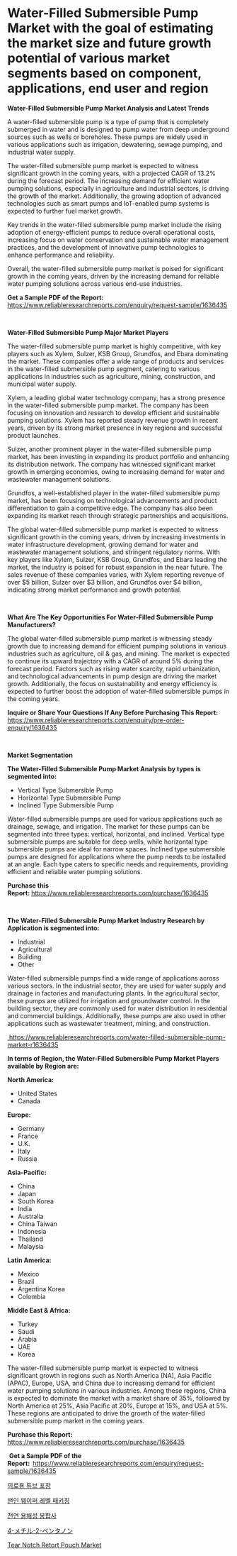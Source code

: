 <p><h1>Water-Filled Submersible Pump Market with the goal of estimating the market size and future growth potential of various market segments based on component, applications, end user and region</h1></p><p><strong>Water-Filled Submersible Pump Market Analysis and Latest Trends</strong></p>
<p><p>A water-filled submersible pump is a type of pump that is completely submerged in water and is designed to pump water from deep underground sources such as wells or boreholes. These pumps are widely used in various applications such as irrigation, dewatering, sewage pumping, and industrial water supply.</p><p>The water-filled submersible pump market is expected to witness significant growth in the coming years, with a projected CAGR of 13.2% during the forecast period. The increasing demand for efficient water pumping solutions, especially in agriculture and industrial sectors, is driving the growth of the market. Additionally, the growing adoption of advanced technologies such as smart pumps and IoT-enabled pump systems is expected to further fuel market growth.</p><p>Key trends in the water-filled submersible pump market include the rising adoption of energy-efficient pumps to reduce overall operational costs, increasing focus on water conservation and sustainable water management practices, and the development of innovative pump technologies to enhance performance and reliability.</p><p>Overall, the water-filled submersible pump market is poised for significant growth in the coming years, driven by the increasing demand for reliable water pumping solutions across various end-use industries.</p></p>
<p><strong>Get a Sample PDF of the Report:&nbsp;</strong> <a href="https://www.reliableresearchreports.com/enquiry/request-sample/1636435">https://www.reliableresearchreports.com/enquiry/request-sample/1636435</a></p>
<p>&nbsp;</p>
<p><strong>Water-Filled Submersible Pump Major Market Players</strong></p>
<p><p>The water-filled submersible pump market is highly competitive, with key players such as Xylem, Sulzer, KSB Group, Grundfos, and Ebara dominating the market. These companies offer a wide range of products and services in the water-filled submersible pump segment, catering to various applications in industries such as agriculture, mining, construction, and municipal water supply.</p><p>Xylem, a leading global water technology company, has a strong presence in the water-filled submersible pump market. The company has been focusing on innovation and research to develop efficient and sustainable pumping solutions. Xylem has reported steady revenue growth in recent years, driven by its strong market presence in key regions and successful product launches.</p><p>Sulzer, another prominent player in the water-filled submersible pump market, has been investing in expanding its product portfolio and enhancing its distribution network. The company has witnessed significant market growth in emerging economies, owing to increasing demand for water and wastewater management solutions.</p><p>Grundfos, a well-established player in the water-filled submersible pump market, has been focusing on technological advancements and product differentiation to gain a competitive edge. The company has also been expanding its market reach through strategic partnerships and acquisitions.</p><p>The global water-filled submersible pump market is expected to witness significant growth in the coming years, driven by increasing investments in water infrastructure development, growing demand for water and wastewater management solutions, and stringent regulatory norms. With key players like Xylem, Sulzer, KSB Group, Grundfos, and Ebara leading the market, the industry is poised for robust expansion in the near future. The sales revenue of these companies varies, with Xylem reporting revenue of over $5 billion, Sulzer over $3 billion, and Grundfos over $4 billion, indicating strong market performance and growth potential.</p></p>
<p>&nbsp;</p>
<p><strong>What Are The Key Opportunities For Water-Filled Submersible Pump Manufacturers?</strong></p>
<p><p>The global water-filled submersible pump market is witnessing steady growth due to increasing demand for efficient pumping solutions in various industries such as agriculture, oil & gas, and mining. The market is expected to continue its upward trajectory with a CAGR of around 5% during the forecast period. Factors such as rising water scarcity, rapid urbanization, and technological advancements in pump design are driving the market growth. Additionally, the focus on sustainability and energy efficiency is expected to further boost the adoption of water-filled submersible pumps in the coming years.</p></p>
<p><strong>Inquire or Share Your Questions If Any Before Purchasing This Report:</strong> <a href="https://www.reliableresearchreports.com/enquiry/pre-order-enquiry/1636435">https://www.reliableresearchreports.com/enquiry/pre-order-enquiry/1636435</a></p>
<p>&nbsp;</p>
<p><strong>Market Segmentation</strong></p>
<p><strong>The Water-Filled Submersible Pump Market Analysis by types is segmented into:</strong></p>
<p><ul><li>Vertical Type Submersible Pump</li><li>Horizontal Type Submersible Pump</li><li>Inclined Type Submersible Pump</li></ul></p>
<p><p>Water-filled submersible pumps are used for various applications such as drainage, sewage, and irrigation. The market for these pumps can be segmented into three types: vertical, horizontal, and inclined. Vertical type submersible pumps are suitable for deep wells, while horizontal type submersible pumps are ideal for narrow spaces. Inclined type submersible pumps are designed for applications where the pump needs to be installed at an angle. Each type caters to specific needs and requirements, providing efficient and reliable water pumping solutions.</p></p>
<p><strong>Purchase this Report:&nbsp;</strong><a href="https://www.reliableresearchreports.com/purchase/1636435">https://www.reliableresearchreports.com/purchase/1636435</a></p>
<p>&nbsp;</p>
<p><strong>The Water-Filled Submersible Pump Market Industry Research by Application is segmented into:</strong></p>
<p><ul><li>Industrial</li><li>Agricultural</li><li>Building</li><li>Other</li></ul></p>
<p><p>Water-filled submersible pumps find a wide range of applications across various sectors. In the industrial sector, they are used for water supply and drainage in factories and manufacturing plants. In the agricultural sector, these pumps are utilized for irrigation and groundwater control. In the building sector, they are commonly used for water distribution in residential and commercial buildings. Additionally, these pumps are also used in other applications such as wastewater treatment, mining, and construction.</p></p>
<p><a href="https://www.reliableresearchreports.com/water-filled-submersible-pump-market-r1636435">&nbsp;https://www.reliableresearchreports.com/water-filled-submersible-pump-market-r1636435</a></p>
<p><strong>In terms of Region, the Water-Filled Submersible Pump Market Players available by Region are:</strong></p>
<p>
    <p> <strong> North America: </strong>
        <ul>
            <li>United States</li>
            <li>Canada</li>
        </ul>
        </p> 
    <p> <strong> Europe: </strong>
        <ul>
            <li>Germany</li>
            <li>France</li>
            <li>U.K.</li>
            <li>Italy</li>
            <li>Russia</li>
        </ul>
        </p> 
    <p> <strong> Asia-Pacific: </strong>
        <ul>
            <li>China</li>
            <li>Japan</li>
            <li>South Korea</li>
            <li>India</li>
            <li>Australia</li>
            <li>China Taiwan</li>
            <li>Indonesia</li>
            <li>Thailand</li>
            <li>Malaysia</li>
        </ul>
        </p> 
    <p> <strong> Latin America: </strong>
        <ul>
            <li>Mexico</li>
            <li>Brazil</li>
            <li>Argentina Korea</li>
            <li>Colombia</li>
        </ul>
        </p> 
    <p> <strong> Middle East & Africa: </strong>
        <ul>
            <li>Turkey</li>
            <li>Saudi</li>
            <li>Arabia</li>
            <li>UAE</li>
            <li>Korea</li>
        </ul>
    </p>
    </p>
<p><p>The water-filled submersible pump market is expected to witness significant growth in regions such as North America (NA), Asia Pacific (APAC), Europe, USA, and China due to increasing demand for efficient water pumping solutions in various industries. Among these regions, China is expected to dominate the market with a market share of 35%, followed by North America at 25%, Asia Pacific at 20%, Europe at 15%, and USA at 5%. These regions are anticipated to drive the growth of the water-filled submersible pump market in the coming years.</p></p>
<p><strong>Purchase this Report: </strong><a href="https://www.reliableresearchreports.com/purchase/1636435">https://www.reliableresearchreports.com/purchase/1636435</a></p>
<p>&nbsp;<strong>Get a Sample PDF of the Report:&nbsp;&nbsp;</strong><a href="https://www.reliableresearchreports.com/enquiry/request-sample/1636435">https://www.reliableresearchreports.com/enquiry/request-sample/1636435</a></p>
<p><strong></strong></p>
<p><p><a href="https://medium.com/@bartlakin95/2024%EB%85%84%EB%B6%80%ED%84%B0-2031%EB%85%84%EA%B9%8C%EC%A7%80-%EC%98%88%EC%83%81%EB%90%98%EB%8A%94-%EC%9D%98%EB%A3%8C%EC%9A%A9-%ED%8A%9C%EB%B9%99-%ED%8F%AC%EC%9E%A5-%EC%8B%9C%EC%9E%A5-%EB%8F%99%ED%96%A5-%EB%B0%8F-%EC%8B%9C%EC%9E%A5-%EB%B6%84%EC%84%9D-26aafe112352">의료용 튜브 포장</a></p><p><a href="https://github.com/shade463/Market-Research-Report-List-1/blob/main/898826285044.md">팬인 웨이퍼 레벨 패키징</a></p><p><a href="https://medium.com/@kaliwatsica/%EC%9E%90%EC%97%B0-%EB%B6%84%ED%95%B4-%EA%B0%80%EB%8A%A5%ED%95%9C-%EB%B4%89%ED%95%A9%EB%AC%BC-%EC%8B%9C%EC%9E%A5-%EC%84%B1%EA%B3%B5%EC%A0%81%EC%9D%B8-%EB%B9%84%EC%A6%88%EB%8B%88%EC%8A%A4-%EC%A0%84%EB%9E%B5%EC%9D%98-%EC%97%B4%EC%87%A0-2031%EB%85%84%EA%B9%8C%EC%A7%80-%EC%98%88%EC%B8%A1-3138a558801f">천연 용해성 봉합사</a></p><p><a href="https://github.com/Fatimaklein1/Market-Research-Report-List-1/blob/main/287599892339.md">4-メチル-2-ペンタノン</a></p><p><a href="https://github.com/johnbach50/Market-Research-Report-List-3/blob/main/tear-notch-retort-pouch-market.md">Tear Notch Retort Pouch Market</a></p></p>